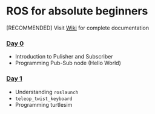 # ROS for absolute beginners

[RECOMMENDED] Visit [Wiki](https://github.com/reachpranjal/ros-workshop/wiki) for complete documentation

### [Day 0](https://github.com/reachpranjal/ros-workshop/tree/main/day-0)
- Introduction to Pulisher and Subscriber
- Programming Pub-Sub node (Hello World)

### [Day 1](https://github.com/reachpranjal/ros-workshop/tree/main/day-1)
- Understanding `roslaunch`
- `teleop_twist_keyboard`
- Programming turtlesim
